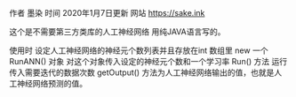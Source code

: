 作者 墨染
时间 2020年1月7日更新
网站 https://sake.ink

这个是不需要第三方类库的人工神经网络 用纯JAVA语言写的。

使用时
设定人工神经网络的神经元个数列表并且存放在int 数组里
new 一个 RunANN() 对象
对这个对象传入设定的神经元个数和一个学习率
Run() 方法 运行 传入需要迭代的数据次数
getOutput() 方法为人工神经网络输出的值，也就是人工神经网络预测的值。
